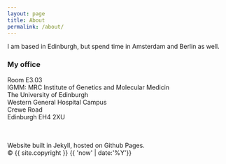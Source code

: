 ```yaml
---
layout: page
title: About
permalink: /about/
---
```


I am based in Edinburgh, but spend time in Amsterdam and Berlin as well.


<h3> My office </h3>
Room E3.03<br>
IGMM: MRC Institute of Genetics and Molecular Medicin <br>
The University of Edinburgh <br>
Western General Hospital Campus <br>
Crewe Road <br>
Edinburgh EH4 2XU <br>
<br>
<br>




Website built in Jekyll, hosted on Github Pages. 
<br>
&copy; {{ site.copyright }} {{ 'now' | date:'%Y'}}
